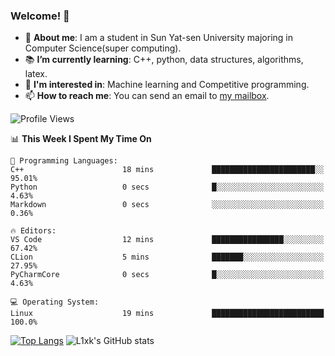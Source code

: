 ### Welcome! 👋

+ :school: **About me**: I am a student in Sun Yat-sen University majoring in Computer Science(super computing).
+ :books: **I’m currently learning**: C++, python, data structures, algorithms, latex.
+ :lollipop: **I'm interested in**: Machine learning and Competitive programming.
+ 📫 **How to reach me**: You can send an email to [my mailbox](niklausama@qq.com).

<!--START_SECTION:waka-->
![Profile Views](http://img.shields.io/badge/Profile%20Views-386-blue)

📊 **This Week I Spent My Time On** 

```text
💬 Programming Languages: 
C++                      18 mins             ███████████████████████░░   95.01% 
Python                   0 secs              █░░░░░░░░░░░░░░░░░░░░░░░░   4.63% 
Markdown                 0 secs              ░░░░░░░░░░░░░░░░░░░░░░░░░   0.36%

🔥 Editors: 
VS Code                  12 mins             ████████████████░░░░░░░░░   67.42% 
CLion                    5 mins              ███████░░░░░░░░░░░░░░░░░░   27.95% 
PyCharmCore              0 secs              █░░░░░░░░░░░░░░░░░░░░░░░░   4.63%

💻 Operating System: 
Linux                    19 mins             █████████████████████████   100.0%

```


<!--END_SECTION:waka-->


[![Top Langs](https://github-readme-stats.vercel.app/api/top-langs/?username=lixk28&langs_count=8*layout=compact&hide_border=true)](https://github.com/lixk28/github-readme-stats)
![L1xk's GitHub stats](https://github-readme-stats.vercel.app/api?username=lixk28&show_icons=true&hide_border=true&count_private=true)




<!--
**lixk28/lixk28** is a ✨ _special_ ✨ repository because its `README.md` (this file) appears on your GitHub profile.

Here are some ideas to get you started:

- 🔭 I’m currently working on ...
- 🌱 I’m currently learning ...
- 👯 I’m looking to collaborate on ...
- 🤔 I’m looking for help with ...
- 💬 Ask me about ...
- 📫 How to reach me: ...
- 😄 Pronouns: ...
- ⚡ Fun fact: ...
  -->
